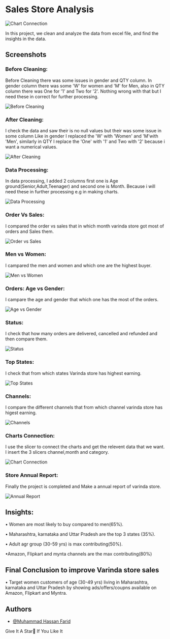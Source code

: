 # Sales Store Analysis
![Chart Connection](https://github.com/Muhammad-Hassan-Farid/Sales-Store-Analysis/blob/master/Images/Varinda%20Store%20Annual%20Repprt.png?raw=true)

In this project, we clean and analyze the data from excel file, and find the insights in the data.
## Screenshots

### Before Cleaning:
Before Cleaning there was some issues in gender and QTY column.
In gender column there was some 'W' for women and 'M' for Men, also in QTY column there was One for '1' and Two for '2'. Nothing wrong with that but I need these in correct for further processing.

![Before Cleaning](https://github.com/Muhammad-Hassan-Farid/Sales-Store-Analysis/blob/master/Images/Before%20Cleaning.png?raw=true)


### After Cleaning:
I check the data and saw their is no null values but their was some issue in some column Like in gender I replaced the 'W' with 'Women' and 'M'with 'Men', similarly in QTY I replace the 'One' with '1' and Two with '2' because i want a numerical values. 

![After Cleaning](https://github.com/Muhammad-Hassan-Farid/Sales-Store-Analysis/blob/master/Images/After%20Cleaning.png?raw=true)

### Data Processing:
In data processing, I added 2 columns first one is Age ground(Senior,Adult,Teenager) and second one is Month. Because i will need these in further processing e.g in making charts.

![Data Processing](https://github.com/Muhammad-Hassan-Farid/Sales-Store-Analysis/blob/master/Images/Data%20Processing.png?raw=true)

### Order Vs Sales:
I compared the order vs sales that in which month varinda store got most of orders and Sales them.

![Order vs Sales](https://github.com/Muhammad-Hassan-Farid/Sales-Store-Analysis/blob/master/Images/Order%20Vs%20Sales.png?raw=true)

### Men vs Women:
I campared the men and women and which one are the highest buyer.

![Men vs Women](https://github.com/Muhammad-Hassan-Farid/Sales-Store-Analysis/blob/master/Images/Sales%20(%20Men%20Vs%20Women%20).png?raw=true)

### Orders: Age vs Gender:
I campare the age and gender that which one has the most of the orders.

![Age vs Gender](https://github.com/Muhammad-Hassan-Farid/Sales-Store-Analysis/blob/master/Images/Age%20and%20Gender.png?raw=true)

### Status:
I check that how many orders are delivered, cancelled and refunded and then compare them.

![Status](https://github.com/Muhammad-Hassan-Farid/Sales-Store-Analysis/blob/master/Images/Status.png?raw=true)

### Top States:
I check that from which states Varinda store has highest earning.

![Top States](https://github.com/Muhammad-Hassan-Farid/Sales-Store-Analysis/blob/master/Images/Top%20States.png?raw=true)

### Channels:
I compare the different channels that from which channel varinda store has higest earning.

![Channels](https://github.com/Muhammad-Hassan-Farid/Sales-Store-Analysis/blob/master/Images/Order%20Channels.png?raw=true)

### Charts Connection:
I use the slicer to connect the charts and get the relevent data that we want. I insert the 3 slicers channel,month and category.

![Chart Connection](https://github.com/Muhammad-Hassan-Farid/Sales-Store-Analysis/blob/master/Images/Chart%20Connection.png?raw=true)

### Store Annual Report:
Finally the project is completed and Make a annual report of varinda store.

![Annual Report](https://github.com/Muhammad-Hassan-Farid/Sales-Store-Analysis/blob/master/Images/Varinda%20Store%20Annual%20Repprt.png?raw=true)


## Insights:
• Women are most likely to buy compared to men(65%).

• Maharashtra, karnataka and Uttar Pradesh are the top 3 states (35%).

• Adult agr group (30-59 yrs) is max contributing(50%).

•Amazon, Flipkart and mynta channels are the max contributing(80%)

## Final Conclusion to improve Varinda store sales
• Target women customers of age (30-49 yrs) living in Maharashtra, karnataka and Uttar Pradesh by showing ads/offers/coupns available on Amazon, Flipkart and Myntra.


## Authors

- [@Muhammad Hassan Farid](https://github.com/Muhammad-Hassan-Farid)

Give It A Star🌟 If You Like It
